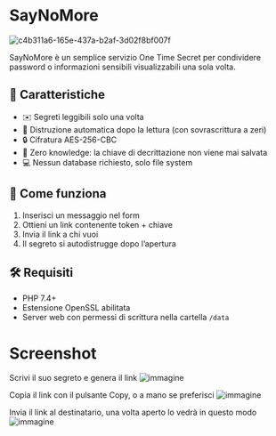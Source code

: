 # SayNoMore

![c4b311a6-165e-437a-b2af-3d02f8bf007f](https://github.com/user-attachments/assets/7d2c6928-2344-41e8-ab6a-c9ae7ce6c8a3)

SayNoMore è un semplice servizio One Time Secret per condividere password o informazioni sensibili visualizzabili una sola volta. 

## 🔐 Caratteristiche

- ✉️ Segreti leggibili solo una volta
- 🧼 Distruzione automatica dopo la lettura (con sovrascrittura a zeri)
- 🔒 Cifratura AES-256-CBC
- 🧠 Zero knowledge: la chiave di decrittazione non viene mai salvata
- 💻 Nessun database richiesto, solo file system

## 🚀 Come funziona

1. Inserisci un messaggio nel form
2. Ottieni un link contenente token + chiave
3. Invia il link a chi vuoi
4. Il segreto si autodistrugge dopo l’apertura

## 🛠️ Requisiti

- PHP 7.4+
- Estensione OpenSSL abilitata
- Server web con permessi di scrittura nella cartella `/data`

# Screenshot

Scrivi il suo segreto e genera il link
![immagine](https://github.com/user-attachments/assets/ac9ade19-cf87-4a12-8fd7-d7ac01d89e5d)

Copia il link con il pulsante Copy, o a mano se preferisci
![immagine](https://github.com/user-attachments/assets/e3e0670c-333e-400b-a7cb-7faf429c74cb)

Invia il link al destinatario, una volta aperto lo vedrà in questo modo
![immagine](https://github.com/user-attachments/assets/0119ef77-1b1b-45ef-b4b6-591c4b65d502)

